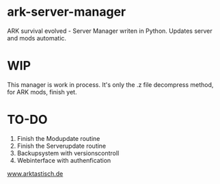 # ark-server-manager
ARK survival evolved - Server Manager writen in Python. Updates server and mods automatic.
# WIP
This manager is work in process.
It's only the .z file decompress method, for ARK mods, finish yet.

# TO-DO
1. Finish the Modupdate routine
2. Finish the Serverupdate routine
3. Backupsystem with versionscontroll
4. Webinterface with authenfication


www.arktastisch.de
